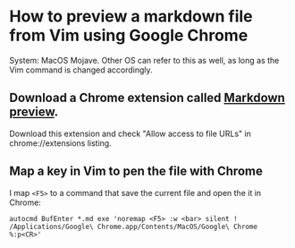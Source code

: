# How to preview a markdown file from Vim using Google Chrome

System: MacOS Mojave. Other OS can refer to this as well, as long as the Vim command is changed accordingly.

## Download a Chrome extension called [Markdown preview](https://chrome.google.com/webstore/detail/markdown-preview/jmchmkecamhbiokiopfpnfgbidieafmd).

Download this extension and check "Allow access to file URLs" in chrome://extensions listing.

## Map a key in Vim to pen the file with Chrome

I map `<F5>` to a command that save the current file and open the it in Chrome:


```
autocmd BufEnter *.md exe 'noremap <F5> :w <bar> silent ! /Applications/Google\ Chrome.app/Contents/MacOS/Google\ Chrome %:p<CR>' 
```
